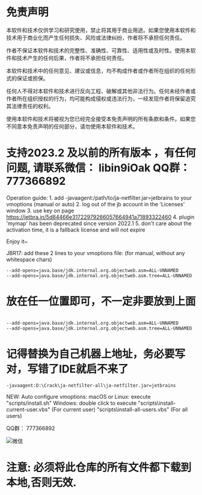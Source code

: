# 免责声明
 

本软件和技术仅供学习和研究使用，禁止将其用于商业用途。如果您使用本软件和技术用于商业化而产生任何损失、风险或法律纠纷，作者将不承担任何责任。

作者不保证本软件和技术的完整性、准确性、可靠性、适用性或及时性。使用本软件和技术产生的任何后果，作者将不承担任何责任。

本软件和技术中的任何意见、建议或信息，均不构成作者或作者所在组织的任何形式的保证或担保。

任何人不得对本软件和技术进行反向工程、破解或其他非法行为。任何未经作者或作者所在组织授权的行为，均可能构成侵权或违法行为，一经发现作者将保留追究其法律责任的权利。

使用本软件和技术将被视为您已经完全接受本免责声明的所有条款和条件。如果您不同意本免责声明的任何部分，请勿使用本软件和技术。

# 支持2023.2 及以前的所有版本 ，有任何问题, 请联系微信： libin9iOak    QQ群： 777366892
Operation guide: 
    1. add -javaagent:/path/to/ja-netfilter.jar=jetbrains to your vmoptions (manual or auto)
    2. log out of the jb account in the 'Licenses' window
    3. use key on page https://jetbra.in/5d84466e31722979266057664941a71893322460
    4. plugin 'mymap' has been deprecated since version 2022.1
    5. don't care about the activation time, it is a fallback license and will not expire

Enjoy it~

JBR17:
    add these 2 lines to your vmoptions file: (for manual, without any whitespace chars)
    
    --add-opens=java.base/jdk.internal.org.objectweb.asm=ALL-UNNAMED
    --add-opens=java.base/jdk.internal.org.objectweb.asm.tree=ALL-UNNAMED
    



    
# 放在任一位置即可，不一定非要放到上面

~~~

--add-opens=java.base/jdk.internal.org.objectweb.asm=ALL-UNNAMED
--add-opens=java.base/jdk.internal.org.objectweb.asm.tree=ALL-UNNAMED

~~~


# 记得替换为自己机器上地址，务必要写对，写错了IDE就启不来了
~~~
-javaagent:D:\Crack\ja-netfilter-all\ja-netfilter.jar=jetbrains
~~~

NEW: 
    Auto configure vmoptions:
        macOS or Linux: execute "scripts/install.sh"
        Windows: double click to execute "scripts\install-current-user.vbs" (For current user)
                                         "scripts\install-all-users.vbs" (For all users)
                                         
                                         
QQ群： 777366892

![微信](https://devpress.csdnimg.cn/6b09a41f054546f1b8480ffa5f15eef1.jpg)




# 注意: 必须将此仓库的所有文件都下载到本地,否则无效.
